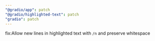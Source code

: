 ```yaml
---
"@gradio/app": patch
"@gradio/highlighted-text": patch
"gradio": patch
---
```


fix:Allow new lines in highlighted text with `/n` and preserve whitespace
